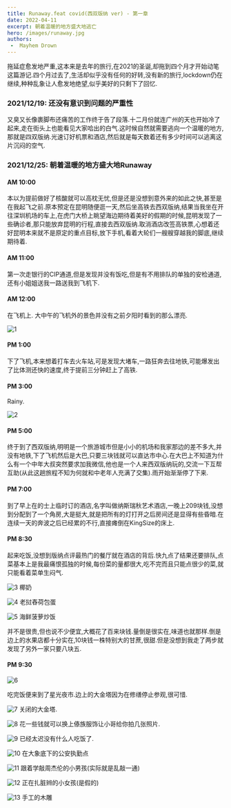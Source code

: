 ```yaml
---
title: Runaway.feat covid(西双版纳 ver) - 第一章
date: 2022-04-11
excerpt: 朝着温暖的地方盛大地逃亡
hero: /images/runaway.jpg
authors:
 -  Mayhem Drown
---
```


拖延症愈发地严重,这本来是去年的旅行,在2021的圣诞,却拖到四个月才开始动笔这篇游记.四个月过去了,生活却似乎没有任何的好转,没有新的旅行,lockdown仍在继续,种种乱象让人愈发地绝望,似乎美好的只剩下了回忆.

### 2021/12/19: 还没有意识到问题的严重性

又臭又长像裹脚布还痛苦的工作终于告了段落.十二月份就连广州的天也开始冷了起来,走在街头上也能看见大家哈出的白气.这时候自然就需要逃向一个温暖的地方,那就是四双版纳.光速订好机票和酒店,然后就是每天数着还有多少时间可以逃离这片沉闷的空气.

### 2021/12/25: 朝着温暖的地方盛大地Runaway

#### AM 10:00

本以为提前做好了核酸就可以高枕无忧,但是还是没想到意外来的如此之快,甚至是在我起飞之前.原本预定在昆明随便逛一天,然后坐高铁去西双版纳,结果当我坐在开往深圳机场的车上,在虎门大桥上眺望海边期待着美好的假期的时候,昆明发现了一些确诊者,那只能放弃昆明的行程,直接去西双版纳.取消酒店改签高铁票,心想着还好昆明本来就不是原定的重点目标,放下手机,看着大轮们一艘艘穿越我的脚底,继续期待着.

#### AM 11:00

第一次走银行的CIP通道,但是发现并没有饭吃,但是有不用排队的单独的安检通道,还有小姐姐送我一路送我到飞机下.

#### AM 12:00

在飞机上.
大中午的飞机外的景色并没有之前夕阳时看到的那么漂亮.

![1](images/1.jpg)

#### PM 1:00

下了飞机,本来想着打车去火车站,可是发现大堵车,一路狂奔去往地铁,可能爆发出了比体测还快的速度,终于提前三分钟赶上了高铁.

#### PM 3:00

Rainy.

![2](images/2.png)

#### PM 5:00

终于到了西双版纳,明明是一个旅游城市但是小小的机场和我家那边的差不多大,并没有地铁,下了飞机然后是大巴,只要三块钱就可以直达市中心.在大巴上不知道为什么有一个中年大叔突然要求加我微信,他也是一个人来西双版纳玩的,交流一下互帮互助(从此这趟旅程不知为何就和中老年人充满了交集).雨开始渐渐停了下来.

#### PM 7:00

到了早上在的士上临时订的酒店,名字叫做纳斯瑞秋艺术酒店,一晚上209块钱,没想到分配到了一个角房,大是挺大,就是把所有的灯打开之后房间还是显得有些昏暗.在连续一天的奔波之后已经累的不行,直接瘫倒在KingSize的床上.

#### PM 8:30

起来吃饭,没想到版纳点评最热门的餐厅就在酒店的背后.快九点了结果还要排队,点菜基本上是我最痛恨孤独的时候,每份菜的量都很大,吃不完而且只能点很少的菜,就只能看着菜单生闷气.

![3](images/3.jpg)
椰奶

![4](images/4.jpg)
老挝舂荷包蛋

![5](images/5.jpg)
海鲜菠萝炒饭

并不是很贵,但也说不少便宜,大概花了百来块钱.量倒是很实在,味道也就那样.倒是边上的水果店都十分实在,10块钱一株特别大的甘蔗,很甜.但是没想到我走了两步就发现了另外一家只要八块五.

#### PM 9:30

![6](images/6.jpg)

吃完饭便来到了星光夜市.边上的大金塔因为在修缮停止参观,很可惜.

![7](images/7.jpg)
关闭的大金塔.

![8](images/8.jpg)
花一些钱就可以换上傣族服饰让小哥给你拍几张照片.

![9](images/9.jpg)
已经太迟没有什么人吃饭了.

![10](images/10.jpg)
在大象底下的公安执勤点

![11](images/11.jpg)
跟着学敲周杰伦的小男孩(实际就是乱敲一通)

![12](images/12.jpg)
正在扎脏辫的小女孩(是假的)

![13](images/13.jpg)
手工的木雕

